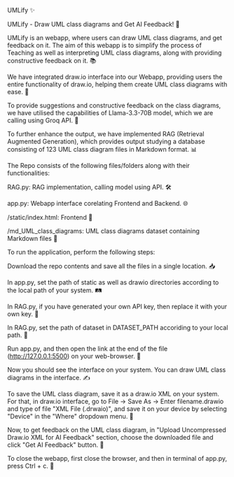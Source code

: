 UMLify ✨

UMLify - Draw UML class diagrams and Get AI Feedback! 🚀

UMLify is an webapp, where users can draw UML class diagrams, and get feedback on it. The aim of this webapp is to simplify the process of Teaching as well as interpreting UML class diagrams, along with providing constructive feedback on it. 📚

We have integrated draw.io interface into our Webapp, providing users the entire functionality of draw.io, helping them create UML class diagrams with ease. 🎨

To provide suggestions and constructive feedback on the class diagrams, we have utilised the capabilities of Llama-3.3-70B model, which we are calling using Groq API. 🤖

To further enhance the output, we have implemented RAG (Retrieval Augmented Generation), which provides output studying a database consisting of 123 UML class diagram files in Markdown format. 📊

The Repo consists of the following files/folders along with their functionalities:

RAG.py: RAG implementation, calling model using API. 🛠️

app.py: Webapp interface corelating Frontend and Backend. 🌐

/static/index.html: Frontend 🎨

/md_UML_class_diagrams: UML class diagrams dataset containing Markdown files 📂

To run the application, perform the following steps:

Download the repo contents and save all the files in a single location. 📥

In app.py, set the path of static as well as drawio directories according to the local path of your system. 🛤️

In RAG.py, if you have generated your own API key, then replace it with your own key. 🔑

In RAG.py, set the path of dataset in DATASET_PATH accoriding to your local path. 📍

Run app.py, and then open the link at the end of the file (http://127.0.0.1:5500) on your web-browser. 🏃

Now you should see the interface on your system. You can draw UML class diagrams in the interface. ✍️

To save the UML class diagram, save it as a draw.io XML on your system. For that, in draw.io interface, go to File -> Save As -> Enter filename.drawio and type of file "XML File (.drwaio)", and save it on your device by selecting "Device" in the "Where" dropdown menu. 💾

Now, to get feedback on the UML class diagram, in "Upload Uncompressed Draw.io XML for AI Feedback" section, choose the downloaded file and click "Get AI Feedback" button. 🧠

To close the webapp, first close the browser, and then in terminal of app.py, press Ctrl + c. 🛑
